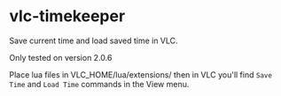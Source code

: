 vlc-timekeeper
==============

Save current time and load saved time in VLC.

Only tested on version 2.0.6

Place lua files in VLC_HOME/lua/extensions/ then in VLC you'll find ```Save Time``` and ```Load Time``` commands in the View menu.
